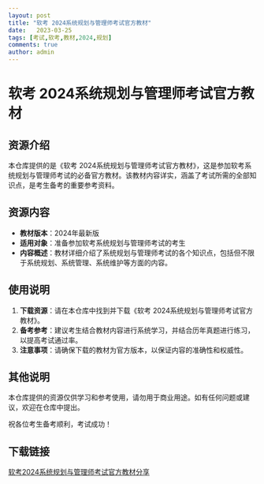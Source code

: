 ```yaml
---
layout: post
title: "软考 2024系统规划与管理师考试官方教材"
date:   2023-03-25
tags: [考试,软考,教材,2024,规划]
comments: true
author: admin
---
```

# 软考 2024系统规划与管理师考试官方教材

## 资源介绍

本仓库提供的是《软考 2024系统规划与管理师考试官方教材》，这是参加软考系统规划与管理师考试的必备官方教材。该教材内容详实，涵盖了考试所需的全部知识点，是考生备考的重要参考资料。

## 资源内容

- **教材版本**：2024年最新版
- **适用对象**：准备参加软考系统规划与管理师考试的考生
- **内容概述**：教材详细介绍了系统规划与管理师考试的各个知识点，包括但不限于系统规划、系统管理、系统维护等方面的内容。

## 使用说明

1. **下载资源**：请在本仓库中找到并下载《软考 2024系统规划与管理师考试官方教材》。
2. **备考参考**：建议考生结合教材内容进行系统学习，并结合历年真题进行练习，以提高考试通过率。
3. **注意事项**：请确保下载的教材为官方版本，以保证内容的准确性和权威性。

## 其他说明

本仓库提供的资源仅供学习和参考使用，请勿用于商业用途。如有任何问题或建议，欢迎在仓库中提出。

祝各位考生备考顺利，考试成功！

## 下载链接

[软考2024系统规划与管理师考试官方教材分享](https://pan.quark.cn/s/e3161a043e1d)